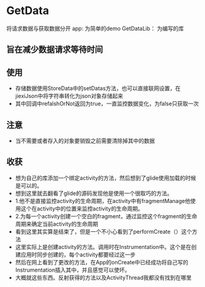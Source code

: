 # GetData
将请求数据与获取数据分开
app:           为简单的demo
GetDataLib：   为编写的库

## 旨在减少数据请求等待时间

## 使用
* 存储数据使用StoreData中的setDatas方法，也可以直接联网设置，在jiexiJson中将字符串转化为json对象存储起来
* 其中回调中refalshOrNot返回为true，一直监控数据变化，为false只获取一次

## 注意
* 当不需要或者存入的对象要销毁之前需要清除掉其中的数据

## 收获
*  想为自己的库添加一个绑定activity的方法，然后想到了glide使用加载的时候是可以的。
* 想到这里就去翻看了glide的源码发现他是使用一个很取巧的方法。
* 1.他不是直接监控activity的生命周期，在activity中有fragmentManage他使用这个在activity中的位置来监控activity的生命周期。
* 2.为每一个activity创建一个空白的fragment，通过监控这个fragment的生命周期来确定当前activity的生命周期
* 看到这里其实算是结束了，但是一个不小心看到了performCreate（）这个方法
* 这里实际上是创建activity的方法。调用时在Instrumentation中。这个是在创建应用时同步创建的，每个activity都要经过这一步
* 然后在网上看到了更改的方法，在App的onCreate中已经成功将自己写的Instrumentation插入其中，并且感觉可以使坏。
* 大概就这些东西。反射获得的方法以及ActivityThread我都没有找到在哪里
